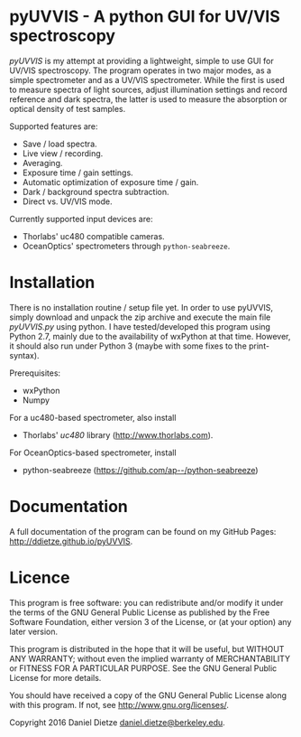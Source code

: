 pyUVVIS - A python GUI for UV/VIS spectroscopy
==============================================

*pyUVVIS* is my attempt at providing a lightweight, simple to use GUI for UV/VIS spectroscopy.
The program operates in two major modes, as a simple spectrometer and as a UV/VIS spectrometer.
While the first is used to measure spectra of light sources, adjust illumination settings and record reference and dark spectra,
the latter is used to measure the absorption or optical density of test samples.

Supported features are:
* Save / load spectra.
* Live view / recording.
* Averaging.
* Exposure time / gain settings.
* Automatic optimization of exposure time / gain.
* Dark / background spectra subtraction.
* Direct vs. UV/VIS mode.

Currently supported input devices are:
* Thorlabs' uc480 compatible cameras.
* OceanOptics' spectrometers through `python-seabreeze`.

Installation
============

There is no installation routine / setup file yet. In order to use pyUVVIS, simply download and unpack the zip archive and execute the main file *pyUVVIS.py* using python. I have tested/developed this program using Python 2.7, mainly due to the availability of wxPython at that time. However, it should also run under Python 3 (maybe with some fixes to the print-syntax).

Prerequisites:
* wxPython
* Numpy

For a uc480-based spectrometer, also install
* Thorlabs' *uc480* library (<http://www.thorlabs.com>).

For OceanOptics-based spectrometer, install
* python-seabreeze (<https://github.com/ap--/python-seabreeze>)

Documentation
=============

A full documentation of the program can be found on my GitHub Pages: <http://ddietze.github.io/pyUVVIS>.

Licence
=======

This program is free software: you can redistribute and/or modify
it under the terms of the GNU General Public License as published by
the Free Software Foundation, either version 3 of the License, or
(at your option) any later version.

This program is distributed in the hope that it will be useful,
but WITHOUT ANY WARRANTY; without even the implied warranty of
MERCHANTABILITY or FITNESS FOR A PARTICULAR PURPOSE.  See the
GNU General Public License for more details.

You should have received a copy of the GNU General Public License
along with this program.  If not, see <http://www.gnu.org/licenses/>.

Copyright 2016 Daniel Dietze <daniel.dietze@berkeley.edu>.

